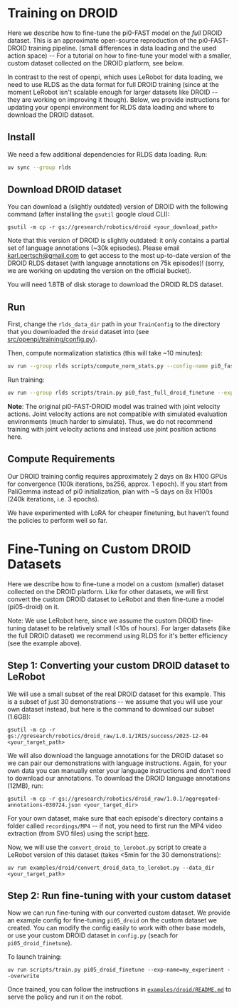 # Training on DROID

Here we describe how to fine-tune the pi0-FAST model on the *full* DROID dataset. This is an approximate open-source reproduction of the pi0-FAST-DROID training pipeline.
(small differences in data loading and the used action space) -- For a tutorial on how to fine-tune your model with a smaller, custom dataset collected on the DROID platform, see below.

In contrast to the rest of openpi, which uses LeRobot for data loading, we need to use RLDS as the data format for full DROID training (since at the moment LeRobot isn't scalable enough 
for larger datasets like DROID -- they are working on improving it though). Below, we provide instructions for updating your openpi environment for RLDS data loading and where to download the DROID dataset.

## Install

We need a few additional dependencies for RLDS data loading. Run:
```bash
uv sync --group rlds
```

## Download DROID dataset

You can download a (slightly outdated) version of DROID with the following command (after installing the `gsutil` google cloud CLI):
```
gsutil -m cp -r gs://gresearch/robotics/droid <your_download_path>
```

Note that this version of DROID is slightly outdated: it only contains a partial set of language annotations (~30k episodes).
Please email [karl.pertsch@gmail.com](mailto:karl.pertsch@gmail.com) to get access to the most up-to-date version of the DROID RLDS dataset (with language annotations on 75k episodes)!
(sorry, we are working on updating the version on the official bucket).

You will need 1.8TB of disk storage to download the DROID RLDS dataset.

## Run

First, change the `rlds_data_dir` path in your `TrainConfig` to the directory that you downloaded the `droid` dataset into (see [src/openpi/training/config.py](src/openpi/training/config.py)).

Then, compute normalization statistics (this will take ~10 minutes):
```bash
uv run --group rlds scripts/compute_norm_stats.py --config-name pi0_fast_full_droid_finetune --max-frames 10_000_000
```

Run training:
```bash
uv run --group rlds scripts/train.py pi0_fast_full_droid_finetune --exp-name=my_experiment --overwrite
```

**Note**: The original pi0-FAST-DROID model was trained with joint velocity actions.
Joint velocity actions are not compatible with simulated evaluation environments (much harder to simulate). 
Thus, we do not recommend training with joint velocity actions and instead use joint position actions here.


## Compute Requirements

Our DROID training config requires approximately 2 days on 8x H100 GPUs for convergence (100k iterations, bs256, approx. 1 epoch).
If you start from PaliGemma instead of pi0 initialization, plan with ~5 days on 8x H100s (240k iterations, i.e. 3 epochs).

We have experimented with LoRA for cheaper finetuning, but haven't found the policies to perform well so far.


# Fine-Tuning on Custom DROID Datasets

Here we describe how to fine-tune a model on a custom (smaller) dataset collected on the DROID platform. Like for other datasets, we will first convert the custom DROID dataset to LeRobot and then fine-tune a model (pi05-droid) on it.

Note: We use LeRobot here, since we assume the custom DROID fine-tuning dataset to be relatively small (<10s of hours). For larger datasets (like the full DROID dataset) we recommend using RLDS for it's better efficiency (see the example above).


## Step 1: Converting your custom DROID dataset to LeRobot

We will use a small subset of the real DROID dataset for this example. This is a subset of just 30 demonstrations -- we assume that you will use your own dataset instead, but here is the command to download our subset (1.6GB):
```
gsutil -m cp -r gs://gresearch/robotics/droid_raw/1.0.1/IRIS/success/2023-12-04 <your_target_path>
```

We will also download the language annotations for the DROID dataset so we can pair our demonstrations with language instructions. Again, for your own data you can manually enter your language instructions and don't need to download our annotations. To download the DROID language annotations (12MB), run:
```
gsutil -m cp -r gs://gresearch/robotics/droid_raw/1.0.1/aggregated-annotations-030724.json <your_target_dir>
```

For your own dataset, make sure that each episode's directory contains a folder called `recordings/MP4` -- if not, you need to first run the MP4 video extraction (from SVO files) using the script [here](https://github.com/droid-dataset/droid/blob/main/scripts/convert/svo_to_mp4.py).

Now, we will use the `convert_droid_to_lerobot.py` script to create a LeRobot version of this dataset (takes <5min for the 30 demonstrations):
```
uv run examples/droid/convert_droid_data_to_lerobot.py --data_dir <your_target_path>
```

## Step 2: Run fine-tuning with your custom dataset

Now we can run fine-tuning with our converted custom dataset. We provide an example config for fine-tuning `pi05_droid` on the custom dataset we created. 
You can modify the config easily to work with other base models, or use your custom DROID dataset in `config.py` (seach for `pi05_droid_finetune`).

To launch training:
```
uv run scripts/train.py pi05_droid_finetune --exp-name=my_experiment --overwrite
```

Once trained, you can follow the instructions in [`examples/droid/README.md`](examples/droid/README.md) to serve the policy and run it on the robot.


